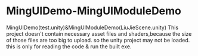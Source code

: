 # MingUIDemo-MingUIModuleDemo
MingUIDemo(test.unity)&amp;MingUIModuleDemo(LiuJieScene.unity)
This project doesn't contain necessary asset files and shaders,because the size of those files are too big to upload. so the unity project may not be loaded. this is only for reading the code & run the built exe.
